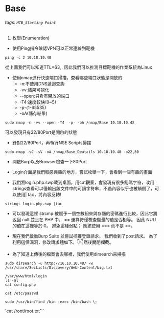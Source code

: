 # Base
###### tags: `HTB_Starting Point`

1. 枚舉(Enumeration)
* 使用Ping指令確認VPN可以正常連線到靶機
```
ping -c 2 10.10.10.48
```
從上圖我們可以知道TTL=63，因此我們可以推測目標靶機的作業系統為Linux

* 使用nmap進行快速端口掃描，查看哪些端口狀態是開放的
	* -n:不使用DNS遞迴查詢
	* -vv:結果可視化
	* --open:只看有開放的端口
	* -T4:速度較快(0~5)
	* -p-(1-65535)
	* -oA(儲存結果)
```
sudo nmap -n -vv --open -T4  -p- -oA /nmap/Base 10.10.10.48
``` 
可以發現只有22/80Port是開啟的狀態

* 針對22/80Port，再執行NSE Scripts掃描
```
sudo nmap -sC -sV -oA /nmap/Base_Deatails 10.10.10.48 -p22,80
```

* 開啟Burp以及Browser檢查一下80Port



* Login介面是我們較感興趣的地方，嘗試枚舉一下，會看到一個有趣的畫面

* 我們將login.php.swp載到桌面，用cat觀察，會發現有很多亂碼字符，改用strings查看可以僅輸出該文件中的可讀字符串，不過內容似乎也被顛倒了，可以使用| tac，將內容反轉!
```
strings login.php.swp |tac
```

* 可以發現這裡 strcmp 被賦予一個空數組來與存儲的密碼進行比較，因此它將返回 null 並且在 PHP 中， == 運算符僅檢查變量的值是否相等。 因此 NULL 的值在這裡等於 0。 避免這種弱點； 應該使用 === 而不是 ==。

* 現在我們啟動Burp Suite 並嘗試捕獲登錄請求。 我們收到了post請求。 為了利用這個漏洞，修改請求體如下。👇👇然後關閉攔截。
* 為了知道上傳後的檔案會去哪裡，我們使用dirsearch來掃描


```
sudo dirsearch -u http://10.10.10.48/ -w /usr/share/SecLists/Discovery/Web-Content/big.txt
```
```
/var/www/html/login
ls -al
cat config.php
```

```
cat /etc/passwd
```
```
sudo /usr/bin/find /bin -exec /bin/bash \;
```

`cat /root/root.txt```